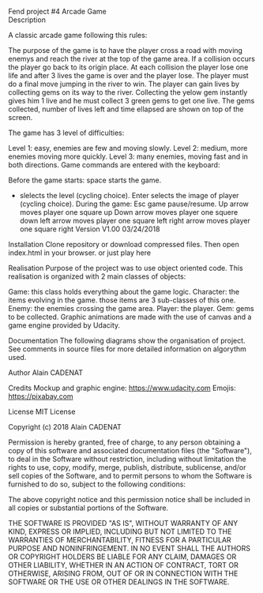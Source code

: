 




Fend project #4 Arcade Game  
Description


A classic arcade game following this rules:

The purpose of the game is to have the player cross a road with moving enemys and reach the river at the top of the game area.
If a collision occurs the player go back to its origin place. At each collision the player lose one life and after 3 lives the game is over and the player lose. The player must do a final move jumping in the river to win.
The player can gain lives by collecting gems on its way to the river. Collecting the yelow gem instantly gives him 1 live and he must collect 3 green gems to get one live. The gems collected, number of lives left and time ellapsed are shown on top of the screen.

The game has 3 level of difficulties:

Level 1: easy, enemies are few and moving slowly.
Level 2: medium, more enemies moving more quickly.
Level 3: many enemies, moving fast and in both directions.
Game commands are entered with the keyboard:

Before the game starts:
space starts the game.
+ slelects the level (cycling choice).
Enter selects the image of player (cycling choice).
During the game:
Esc game pause/resume.
Up arrow moves player one square up
Down arrow moves player one squere down
left arrow moves player one square left
right arrow moves player one square right
Version
V1.00 03/24/2018

Installation
Clone repository or download compressed files. Then open index.html in your browser. or just play here

Realisation
Purpose of the project was to use object oriented code. This realisation is organized with 2 main classes of objects:

Game: this class holds everything about the game logic.
Character: the items evolving in the game. those items are 3 sub-classes of this one.
Enemy: the enemies crossing the game area.
Player: the player.
Gem: gems to be collected.
Graphic animations are made with the use of canvas and a game engine provided by Udacity.

Documentation
The following diagrams show the organisation of project. See comments in source files for more detailed information on algorythm used.







Author
Alain CADENAT

Credits
Mockup and graphic engine: https://www.udacity.com
Emojis: https://pixabay.com

License
MIT License

Copyright (c) 2018 Alain CADENAT

Permission is hereby granted, free of charge, to any person obtaining a copy of this software and associated documentation files (the "Software"), to deal in the Software without restriction, including without limitation the rights to use, copy, modify, merge, publish, distribute, sublicense, and/or sell copies of the Software, and to permit persons to whom the Software is furnished to do so, subject to the following conditions:

The above copyright notice and this permission notice shall be included in all copies or substantial portions of the Software.

THE SOFTWARE IS PROVIDED "AS IS", WITHOUT WARRANTY OF ANY KIND, EXPRESS OR IMPLIED, INCLUDING BUT NOT LIMITED TO THE WARRANTIES OF MERCHANTABILITY, FITNESS FOR A PARTICULAR PURPOSE AND NONINFRINGEMENT. IN NO EVENT SHALL THE AUTHORS OR COPYRIGHT HOLDERS BE LIABLE FOR ANY CLAIM, DAMAGES OR OTHER LIABILITY, WHETHER IN AN ACTION OF CONTRACT, TORT OR OTHERWISE, ARISING FROM, OUT OF OR IN CONNECTION WITH THE SOFTWARE OR THE USE OR OTHER DEALINGS IN THE SOFTWARE.